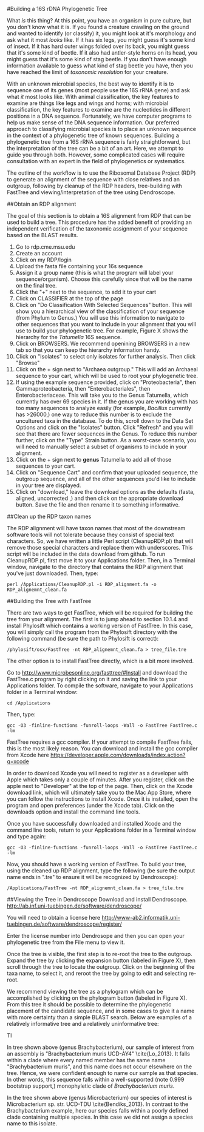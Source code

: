 #Building a 16S rDNA Phylogenetic Tree

What _is_ this thing? At this point, you have an organism in pure culture, but you don't know what it is. If you found a creature crawling on the ground and
wanted to identify (or classify) it, you might look at it's morphology and ask what it most _looks_ like. If it has six legs, you might guess it's some kind of
insect. If it has hard outer wings folded over its back, you might guess that it's some kind of beetle. If it also had antler-style horns on its head, you might
guess that it's some kind of stag beetle. If you don't have enough information available to guess what kind of stag beetle you have, then you have reached the
limit of *taxonomic resolution* for your creature. 

With an unknown microbial species, the best way to identify it is to sequence one of its genes (most people
use the 16S rRNA gene) and ask what _it_ most looks like. With animal classification, the key features to examine are things like legs and wings and horns; with microbial
classification, the key features to examine are the nucleotides in different positions in a DNA sequence. Fortunately, we have computer programs to help us make
sense of the DNA sequence information. Our preferred approach to classifying microbial species is to place an unknown sequence in the context of a
phylogenetic tree of known sequences. Building a phylogenetic tree from a 16S rRNA sequence is fairly straightforward, but the interpretation of the tree can be
a bit of an art. Here, we attempt to guide you through both. However, some complicated cases will require consultation with an expert in the field of
phylogenetics or systematics.

The outline of the workflow is to use the Ribosomal Database Project (RDP) to generate an alignment of the sequence with close relatives and an outgroup,
following by cleanup of the RDP headers, tree-building with FastTree and viewing/interpretation of the tree using Dendroscope.

##Obtain an RDP alignment

The goal of this section is to obtain a 16S alignment from RDP that can be used to build a tree. This procedure has the added benefit of providing an independent verification of the taxonomic assignment of your sequence based on the BLAST results.

1. Go to rdp.cme.msu.edu 
2. Create an account 
3. Click on my RDP/login 
4. Upload the fasta file containing your 16s sequence 
5. Assign it a group name (this is what the program will label your sequence/organism). Choose this carefully since that will be the name on the final tree. 
6. Click the "+" next to the sequence, to add it to your cart
7. Click on CLASSIFIER at the top of the page
8. Click on "Do Classification With Selected Sequences" button. This will show you a hierarchical view of the classification of your sequence (from Phylum to Genus.) You will use this information to navigate to other sequences that you want to include in your alignment that you will use to build your phylogenetic tree. For example, Figure X shows the hierarchy for the _Tatumella_ 16S sequence. 
8. Click on BROWSERS. We recommend openining BROWSERS in a new tab so that you can keep the hierarchy information handy.
9. Click on "Isolates" to select only isolates for further analysis.  Then click "Browse"
10. Click on the + sign next to "Archaea outgroup." This will add an Archaeal sequence to your cart, which will be used to root your phylogenetic tree.
11. If using the example sequence provided, click on "Proteobacteria", then Gammaproteobacteria, then "Enterobacteriales", then Enterobacteriaceae. This will take you to the Genus Tatumella, which currently has over 69 species in it. If the genus you are working with has too many sequences to analyze easily (for example, _Bacillus_ currently has >26000,) one way to reduce this number is to exclude the uncultured taxa in the database. To do this, scroll down to the Data Set Options and click on the "Isolates" button. Click "Refresh" and you will see that there are fewer sequences in the Genus. To reduce this number further, click on the "Type" Strain button. As a worst-case scenario, you will need to manually select a subset of organisms to include in your alignment.
12. Click on the + sign next to **genus** Tatumella to add all of those sequences to your cart.
13. Click on "Sequence Cart" and confirm that your uploaded sequence, the outgroup sequence, and all of the other sequences you'd like to include in your tree are displayed.
14. Click on "download," leave the download options as the defaults (fasta, aligned, uncorrected ,) and then click on the appropriate download button. Save the file and then rename it to something informative.

##Clean up the RDP taxon names

The RDP alignment will have taxon names that most of the downstream software tools will not tolerate because they consist of special text characters. So, we have written a little Perl script (CleanupRDP.pl) that will remove those special characters and replace them with underscores. This script will be included in the data download from github. To run CleanupRDP.pl, first move it to your Applications folder. Then, in a Terminal window, navigate to the directory that contains the RDP alignment that you've just downloaded. Then, type:

    perl /Applications/CleanupRDP.pl -i RDP_alignment.fa -o RDP_alignemnt_clean.fa

##Building the Tree with FastTree 

There are two ways to get FastTree, which will be required for building the tree from your alignment.  The first is to jump ahead to section 10.1.4 and install Phylosift which contains a working version of FastTree.  In this case, you will simply call the program from the Phylosift directory with the following command (be sure the path to Phylosift is correct):

    /phylosift/osx/FastTree -nt RDP_alignemnt_clean.fa > tree_file.tre


The other option is to install FastTree directly, which is a bit more involved.

Go to http://www.microbesonline.org/fasttree/#Install
and download the FastTree.c program by right clicking on it and saving the link to your Applications folder. To compile the software, navigate to your Applications folder in a Terminal window:

    cd /Applications

Then, type:

    gcc -O3 -finline-functions -funroll-loops -Wall -o FastTree FastTree.c -lm

FastTree requires a gcc compiler. If your attempt to compile FastTree fails, this is the most likely reason. You can download and install the gcc compiler from Xcode here https://developer.apple.com/downloads/index.action?q=xcode

In order to download Xcode you will need to register as a developer with Apple which takes only a couple of minutes. After you register, click on the apple next to "Developer" at the top of the page. Then, click on the Xcode download link, which will ultimately take you to the Mac App Store, where you can follow the instructions to install Xcode. Once it is installed, open the program and open preferences (under the Xcode tab). Click on the downloads option and install the command line tools. 

Once you have successfully downloaded and installed Xcode and the command line tools, return to your Applications folder in a Terminal window and type again:

    gcc -O3 -finline-functions -funroll-loops -Wall -o FastTree FastTree.c -lm
    
Now, you should have a working version of FastTree. To build your tree, using the cleaned up RDP alignment, type the following (be sure the output name ends in ".tre" to ensure it will be recognized by Dendroscope):

    /Applications/FastTree -nt RDP_alignemnt_clean.fa > tree_file.tre 

##Viewing the Tree in Dendroscope
Download and install Dendroscope.
http://ab.inf.uni-tuebingen.de/software/dendroscope/

You will need to obtain a license here
http://www-ab2.informatik.uni-tuebingen.de/software/dendroscope/register/

Enter the license number into Dendrosope and then you can open your phylogenetic tree from the File menu to view it.

Once the tree is visible, the first step is to re-root the tree to the outgroup. Expand the tree by clicking the expansion button (labeled in Figure X), then scroll through the tree to locate the outgroup. Click on the beginning of the taxa name, to select it, and reroot the tree by going to edit and selecting re-root.

We recommend viewing the tree as a phylogram which can be accomplished by clicking on the phylogram button (labeled in Figure X). From this tree it should be possible to determine the phylogenetic placement of the candidate sequence, and in some cases to give it a name with more certainty than a simple BLAST search.  Below are examples of a relatively informative tree and a relatively uninformative tree:

TI
 
In tree shown above (genus Brachybacterium), our sample of interest from an assembly is "Brachybacterium muris UCD-AY4" \cite{Lo_2013}. It falls within a clade where every named member has the same name "Brachybacterium muris", and this name does not occur elsewhere on the tree. Hence, we were confident enough to name our sample as that species. In other words, this sequence falls within a well-supported (note 0.999 bootstrap support,) monophyletic clade of _Brachybacterium muris_.
 
In the tree shown above (genus Microbacterium) our species of interest is Microbacterium sp. str. UCD-TDU \cite{Bendiks_2013}. In contrast to the Brachybacterium example, here our species falls within a poorly defined clade containing multiple species. In this case we did not assign a species name to this isolate.
